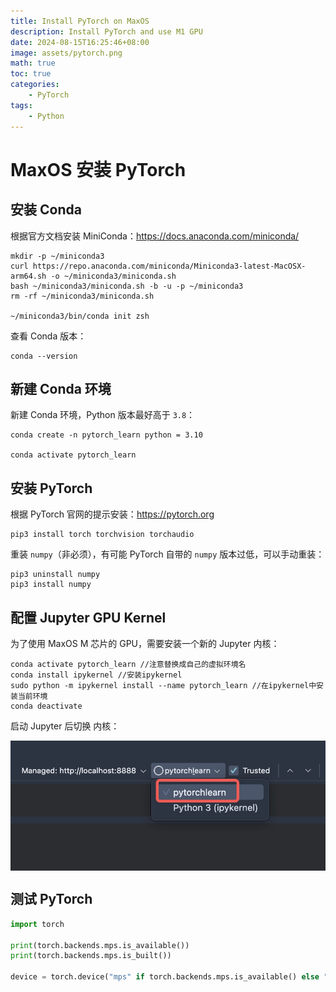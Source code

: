```yaml
---
title: Install PyTorch on MaxOS
description: Install PyTorch and use M1 GPU
date: 2024-08-15T16:25:46+08:00
image: assets/pytorch.png
math: true
toc: true
categories:
    - PyTorch
tags:
    - Python
---
```


# MaxOS 安装 PyTorch

## 安装 Conda

根据官方文档安装 MiniConda：https://docs.anaconda.com/miniconda/

```shell
mkdir -p ~/miniconda3
curl https://repo.anaconda.com/miniconda/Miniconda3-latest-MacOSX-arm64.sh -o ~/miniconda3/miniconda.sh
bash ~/miniconda3/miniconda.sh -b -u -p ~/miniconda3
rm -rf ~/miniconda3/miniconda.sh

~/miniconda3/bin/conda init zsh
```

查看 Conda 版本：

```shell
conda --version
```

## 新建 Conda 环境

新建 Conda 环境，Python 版本最好高于 `3.8`：

```shell
conda create -n pytorch_learn python = 3.10

conda activate pytorch_learn
```

## 安装 PyTorch

根据 PyTorch 官网的提示安装：https://pytorch.org

```shell
pip3 install torch torchvision torchaudio
```

重装 `numpy`（非必须），有可能 PyTorch 自带的 `numpy` 版本过低，可以手动重装：

```shell
pip3 uninstall numpy
pip3 install numpy
```

## 配置 Jupyter GPU Kernel

为了使用 MaxOS M 芯片的 GPU，需要安装一个新的 Jupyter 内核：

```shell
conda activate pytorch_learn //注意替换成自己的虚拟环境名
conda install ipykernel //安装ipykernel
sudo python -m ipykernel install --name pytorch_learn //在ipykernel中安装当前环境 
conda deactivate
```

启动 Jupyter 后切换 内核：

<div style='display: flex; justify-content: center;'>
<img src='assets/kernel.jpg' alt='img' style='zoom:60%;' />
</div>

## 测试 PyTorch

```python
import torch

print(torch.backends.mps.is_available())
print(torch.backends.mps.is_built())

device = torch.device("mps" if torch.backends.mps.is_available() else "cpu")
```